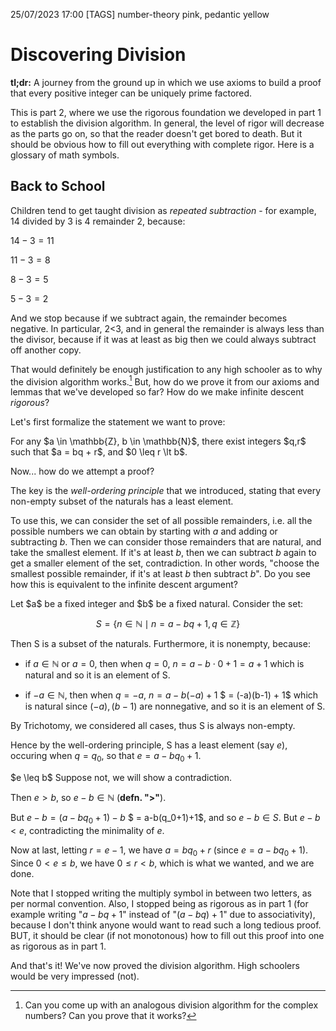 25/07/2023 17:00
[TAGS] number-theory pink, pedantic yellow
# Discovering Division

**tl;dr:** A journey from the ground up in which we use axioms to build a proof that every positive integer can be uniquely prime factored.

This is part 2, where we use the rigorous foundation we developed in part 1 to establish the <DiscreetLink href="https://brilliant.org/wiki/division-algorithm/">division algorithm</DiscreetLink>. In general, the level of rigor will decrease as the parts go on, so that the reader doesn't get bored to death. But it should be obvious how to fill out everything with complete rigor. <DiscreetLink href="https://en.wikipedia.org/wiki/Glossary_of_mathematical_symbols">Here</DiscreetLink> is a glossary of math symbols.

## Back to School

Children tend to get taught division as *repeated subtraction* - for example, 14 divided by 3 is 4 remainder 2, because:

$14 - 3 = 11$

$11 - 3 = 8$

$8 - 3 = 5$

$5 - 3 = 2$

And we stop because if we subtract again, the remainder becomes negative.
In particular, 2<3, and in general the remainder is always less than the divisor, because if it was at least as big then we could always subtract off another copy.

That would definitely be enough justification to any high schooler as to why the division algorithm works.[^1] But, how do we prove it from our axioms and lemmas that we've developed so far? How do we make infinite descent *rigorous*?

[^1]: Can you come up with an analogous division algorithm for the complex numbers? Can you prove that it works?

Let's first formalize the statement we want to prove:

<Thm name="Divison Algorithm" outofline>
For any $a \in \mathbb{Z}, b \in \mathbb{N}$, there exist integers $q,r$ such that $a = bq + r$, and $0 \leq r \lt b$.
</Thm>

Now... how do we attempt a proof?

The key is the *well-ordering principle* that we introduced, stating that every non-empty subset of the naturals has a least element.

To use this, we can consider the set of all possible remainders, i.e. all the possible numbers we can obtain by starting with $a$ and adding or subtracting $b$. Then we can consider those remainders that are natural, and take the smallest element. If it's at least $b$, then we can subtract $b$ again to get a smaller element of the set, contradiction. In other words, "choose the smallest possible remainder, if it's at least $b$ then subtract $b$". Do you see how this is equivalent to the infinite descent argument?

<Proof name="of the Division Algorithm" outofline>
Let $a$ be a fixed integer and $b$ be a fixed natural. Consider the set:

$$S = \{n \in \mathbb{N} \mid n = a - bq + 1, q \in \mathbb{Z}\}$$

Then S is a subset of the naturals. Furthermore, it is nonempty, because:

- if $a \in \mathbb{N}$ or $a=0$, then when $q=0$, $n = a - b \cdot 0 + 1 = a+1$ which is natural and so it is an element of S.  

- if $-a \in \mathbb{N}$, then when $q = -a$, $n = a-b(-a) + 1$ $ = (-a)(b-1) + 1$ which is natural since $(-a), (b-1)$ are nonnegative, and so it is an element of S.

By Trichotomy, we considered all cases, thus S is always non-empty.

Hence by the well-ordering principle, S has a least element (say $e$), occuring when $q = q_0$, so that $e = a - bq_0+1$.

<Thm type="Claim" unquoted>
$e \leq b$
<Proof> Suppose not, we will show a contradiction.

Then $e\gt b$, so $e-b \in \mathbb{N}$ (**defn. "$\gt$"**).

But $e-b = (a-bq_0+1)-b$ $ = a-b(q_0+1)+1$, and so $e-b \in S$. But $e-b \lt e$, contradicting the minimality of $e$.</Proof>
</Thm>

Now at last, letting $r = e-1$, we have $a = bq_0 + r$ (since $e = a-bq_0+1$). Since $0 \lt e \leq b$, we have $0 \leq r \lt b$, which is what we wanted, and we are done.
</Proof>

Note that I stopped writing the multiply symbol in between two letters, as per normal convention. Also, I stopped being as rigorous as in part 1 (for example writing "$a-bq+1$" instead of "$(a-bq)+1$" due to associativity), because I don't think anyone would want to read such a long tedious proof. BUT, it should be clear (if not monotonous) how to fill out this proof into one as rigorous as in part 1.

And that's it! We've now proved the division algorithm. High schoolers would be very impressed (not).